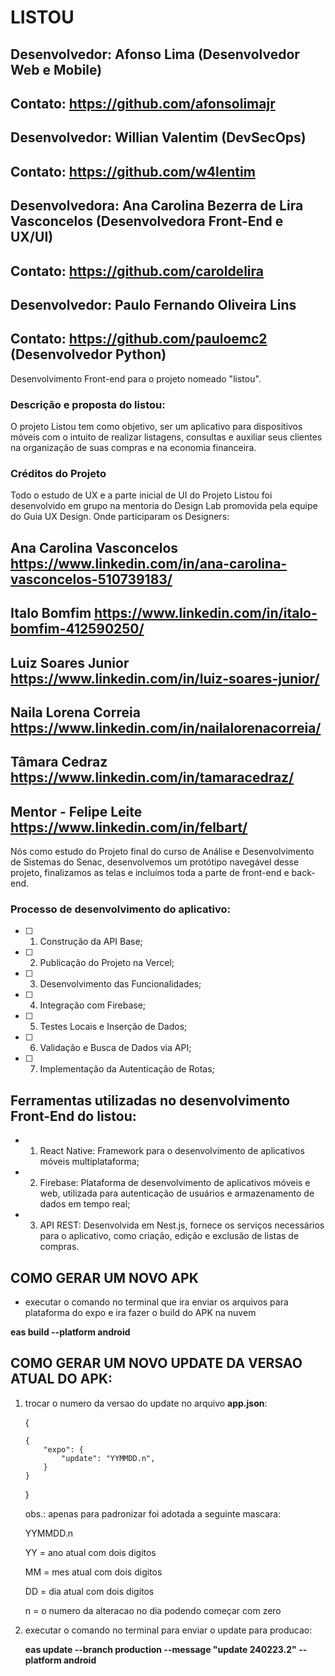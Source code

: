 # LISTOU

## Desenvolvedor: Afonso Lima (Desenvolvedor Web e Mobile)

## Contato: <https://github.com/afonsolimajr>

## Desenvolvedor: Willian Valentim (DevSecOps)

## Contato: <https://github.com/w4lentim>

## Desenvolvedora: Ana Carolina Bezerra de Lira Vasconcelos (Desenvolvedora Front-End e UX/UI)

## Contato: <https://github.com/caroldelira>

## Desenvolvedor: Paulo Fernando Oliveira Lins

## Contato: <https://github.com/pauloemc2> (Desenvolvedor Python)

Desenvolvimento Front-end para o projeto nomeado "listou".

### Descrição e proposta do listou:
O projeto Listou tem como objetivo, ser um aplicativo para dispositivos móveis com o intuito de realizar
listagens, consultas e auxiliar seus clientes na organização de suas compras e na economia financeira.

### Créditos do Projeto
Todo o estudo de UX e a parte inicial de UI do Projeto Listou foi desenvolvido em grupo na mentoria do Design Lab promovida pela equipe do Guia UX Design.
Onde participaram os Designers:

## Ana Carolina Vasconcelos <https://www.linkedin.com/in/ana-carolina-vasconcelos-510739183/>
## Italo Bomfim <https://www.linkedin.com/in/italo-bomfim-412590250/>
## Luiz Soares Junior <https://www.linkedin.com/in/luiz-soares-junior/>
## Naila Lorena Correia <https://www.linkedin.com/in/nailalorenacorreia/>
## Tâmara Cedraz <https://www.linkedin.com/in/tamaracedraz/>

## Mentor - Felipe Leite <https://www.linkedin.com/in/felbart/>

Nós como estudo do Projeto final do curso de Análise e Desenvolvimento de Sistemas do Senac, desenvolvemos um protótipo navegável desse projeto, finalizamos as telas e incluímos toda a parte de front-end e back-end. 

### Processo de desenvolvimento do aplicativo:
- [ ] 1. Construção da API Base;
- [ ] 2. Publicação do Projeto na Vercel;
- [ ] 3. Desenvolvimento das Funcionalidades;
- [ ] 4. Integração com Firebase;
- [ ] 5. Testes Locais e Inserção de Dados;
- [ ] 6. Validação e Busca de Dados via API;
- [ ] 7. Implementação da Autenticação de Rotas;

## Ferramentas utilizadas no desenvolvimento Front-End do listou:
- 1. React Native: Framework para o desenvolvimento de aplicativos móveis multiplataforma;
- 2. Firebase: Plataforma de desenvolvimento de aplicativos móveis e web, utilizada para autenticação de usuários e armazenamento de dados em tempo real;
- 3. API REST: Desenvolvida em Nest.js, fornece os serviços necessários para o aplicativo, como criação, edição e exclusão de listas de compras.

## COMO GERAR UM NOVO APK

- executar o comando no terminal que ira enviar os arquivos para plataforma do expo e ira fazer o build do APK na nuvem

**eas build --platform android**

## COMO GERAR UM NOVO UPDATE DA VERSAO ATUAL DO APK:

1.  trocar o numero da versao do update no arquivo **app.json**:

    {

        {
            "expo": {
                "update": "YYMMDD.n",
            }
        }

    }

    obs.: apenas para padronizar foi adotada a seguinte mascara:

    YYMMDD.n

    YY = ano atual com dois digitos

    MM = mes atual com dois digitos

    DD = dia atual com dois digitos

    n = o numero da alteracao no dia podendo começar com zero

2.  executar o comando no terminal para enviar o update para producao:

    **eas update --branch production --message "update 240223.2" --platform android**

